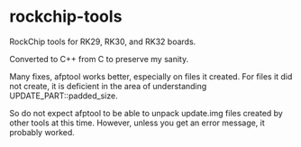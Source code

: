 rockchip-tools
==============

RockChip tools for RK29, RK30, and RK32 boards.

Converted to C++ from C to preserve my sanity.

Many fixes, afptool works better, especially on files it created.
For files it did not create, it is deficient in the area of understanding
UPDATE_PART::padded_size.

So do not expect afptool to be able to unpack update.img files created by other
tools at this time.  However, unless you get an error message, it probably worked.

